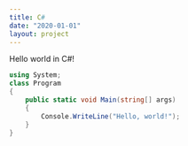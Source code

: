```yaml
---
title: C#
date: "2020-01-01"
layout: project
---
```

Hello world in C#!



```c#
using System;
class Program
{
    public static void Main(string[] args)
    {
        Console.WriteLine("Hello, world!");
    }
}
```
